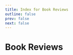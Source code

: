 ```yaml
---
title: Index for Book Reviews
outline: false
prev: false
next: false
---
```


# Book Reviews

<BlogIndex tag=book-reviews />

